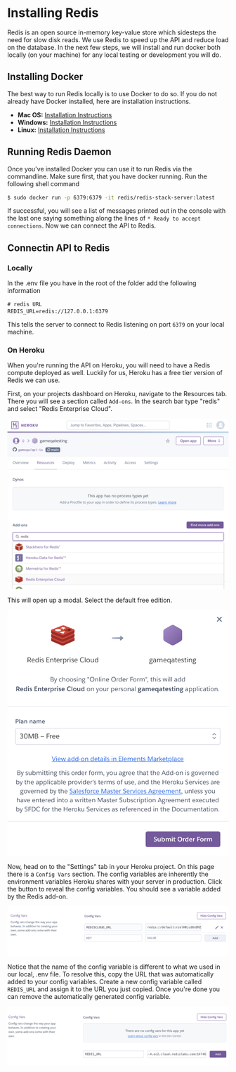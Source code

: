 # Installing Redis

Redis is an open source in-memory key-value store which sidesteps the need for slow disk reads. We use Redis to speed up the API and reduce load on the database. In the next few steps, we will install and run docker both locally (on your machine) for any local testing or development you will do.

## Installing Docker
The best way to run Redis locally is to use Docker to do so. If you do not already have Docker installed, here are installation instructions.

* **Mac OS:** [Installation Instructions](https://docs.docker.com/desktop/install/mac-install/)
* **Windows:** [Installation Instructions](https://docs.docker.com/desktop/install/windows-install/)
* **Linux:** [Installation Instructions](https://docs.docker.com/desktop/install/linux-install/)


## Running Redis Daemon
Once you've installed Docker you can use it to run Redis via the commandline. Make sure first, that you have docker running. Run the following shell command

```sh
$ sudo docker run -p 6379:6379 -it redis/redis-stack-server:latest
```

If successful, you will see a list of messages printed out in the console with the last one saying something along the lines of `* Ready to accept connections`. Now we can connect the API to Redis.

## Connectin API to Redis

### Locally

In the .env file you have in the root of the folder add the following information

```
# redis URL
REDIS_URL=redis://127.0.0.1:6379
```

This tells the server to connect to Redis listening on port `6379` on your local machine.


### On Heroku

When you're running the API on Heroku, you will need to have a Redis compute deployed as well. Luckily for us, Heroku has a free tier version of Redis we can use.

First, on your projects dashboard on Heroku, navigate to the Resources tab. There you will see a section called `Add-ons`. In the search bar type "redis" and select "Redis Enterprise Cloud". 

![](../_media/redis_deployment.png)

This will open up a modal. Select the default free edition.


![](../_media/redis_modal.png)

Now, head on to the "Settings" tab in your Heroku project. On this page there is a `Config Vars` section. The config variables are inherently the environment variables Heroku shares with your server in production. Click the button to reveal the config variables. You should see a variable added by the Redis add-on.


![](../_media/redis_config.png)

Notice that the name of the config variable is different to what we used in our local, .env file. To resolve this, copy the URL that was automatically added to your config variables. Create a new config variable called `REDIS_URL` and assign it to the URL you just copied. Once you're done you can remove the automatically generated config variable.


![](../_media/redis_config_fixed.png)